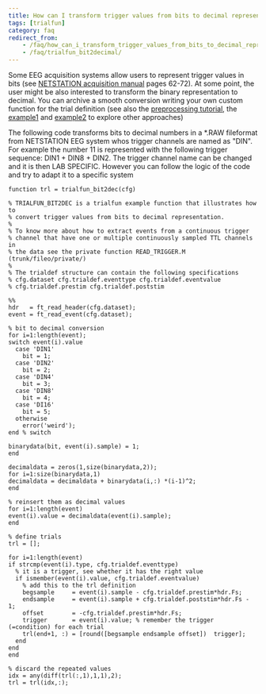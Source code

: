 ```yaml
---
title: How can I transform trigger values from bits to decimal representation with a trialfun?
tags: [trialfun]
category: faq
redirect_from:
    - /faq/how_can_i_transform_trigger_values_from_bits_to_decimal_representation_with_a_trialfun/
    - /faq/trialfun_bit2decimal/
---
```


Some EEG acquisition systems allow users to represent trigger values in bits (see [NETSTATION acquisition manual](http://cb3.unl.edu/dbrainlab/wp-content/uploads/sites/2/2013/12/Acquisition_Manual.pdf) pages 62-72). At some point, the user might be also interested to transform the binary representation to decimal. You can archive a smooth conversion writing your own custom function for the trial definition (see also the [preprocessing tutorial](/tutorial/preprocessing#use_your_own_function_for_trial_selection), the [example1](/example/preproc/trialdef_emg) and [example2](/example/preproc/trialfun) to explore other approaches)

The following code transforms bits to decimal numbers in a \*.RAW fileformat from NETSTATION EEG system whos trigger channels are named as "DIN". For example the number 11 is represented with the following trigger sequence: DIN1 + DIN8 + DIN2. The trigger channel name can be changed and it is then LAB SPECIFIC. However you can follow the logic of the code and try to adapt it to a specific system

    function trl = trialfun_bit2dec(cfg)

    % TRIALFUN_BIT2DEC is a trialfun example function that illustrates how to
    % convert trigger values from bits to decimal representation.
    %
    % To know more about how to extract events from a continuous trigger
    % channel that have one or multiple continuously sampled TTL channels in
    % the data see the private function READ_TRIGGER.M (trunk/fileo/private/)
    %
    % The trialdef structure can contain the following specifications
    % cfg.dataset cfg.trialdef.eventtype cfg.trialdef.eventvalue
    % cfg.trialdef.prestim cfg.trialdef.poststim

    %%
    hdr   = ft_read_header(cfg.dataset);
    event = ft_read_event(cfg.dataset);

    % bit to decimal conversion
    for i=1:length(event);
    switch event(i).value
      case 'DIN1'
        bit = 1;
      case 'DIN2'
        bit = 2;
      case 'DIN4'
        bit = 3;
      case 'DIN8'
        bit = 4;
      case 'DI16'
        bit = 5;
      otherwise
        error('weird');
    end % switch

    binarydata(bit, event(i).sample) = 1;
    end

    decimaldata = zeros(1,size(binarydata,2));
    for i=1:size(binarydata,1)
    decimaldata = decimaldata + binarydata(i,:) *(i-1)^2;
    end

    % reinsert them as decimal values
    for i=1:length(event)
    event(i).value = decimaldata(event(i).sample);
    end

    % define trials
    trl = [];

    for i=1:length(event)
    if strcmp(event(i).type, cfg.trialdef.eventtype)
      % it is a trigger, see whether it has the right value
      if ismember(event(i).value, cfg.trialdef.eventvalue)
        % add this to the trl definition
        begsample     = event(i).sample - cfg.trialdef.prestim*hdr.Fs;
        endsample     = event(i).sample + cfg.trialdef.poststim*hdr.Fs - 1;
        offset        = -cfg.trialdef.prestim*hdr.Fs;
        trigger       = event(i).value; % remember the trigger (=condition) for each trial
        trl(end+1, :) = [round([begsample endsample offset])  trigger];
      end
    end
    end

    % discard the repeated values
    idx = any(diff(trl(:,1),1,1),2);
    trl = trl(idx,:);

